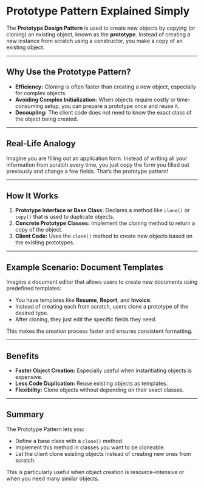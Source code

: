 # Prototype Pattern Explained Simply

The **Prototype Design Pattern** is used to create new objects by copying (or cloning) an existing object, known as the **prototype**. Instead of creating a new instance from scratch using a constructor, you make a copy of an existing object.

---

## Why Use the Prototype Pattern?

- **Efficiency:** Cloning is often faster than creating a new object, especially for complex objects.
- **Avoiding Complex Initialization:** When objects require costly or time-consuming setup, you can prepare a prototype once and reuse it.
- **Decoupling:** The client code does not need to know the exact class of the object being created.

---

## Real-Life Analogy

Imagine you are filling out an application form. Instead of writing all your information from scratch every time, you just copy the form you filled out previously and change a few fields. That’s the prototype pattern!

---

## How It Works

1. **Prototype Interface or Base Class:** Declares a method like `clone()` or `copy()` that is used to duplicate objects.
2. **Concrete Prototype Classes:** Implement the cloning method to return a copy of the object.
3. **Client Code:** Uses the `clone()` method to create new objects based on the existing prototypes.

---

## Example Scenario: Document Templates

Imagine a document editor that allows users to create new documents using predefined templates:

- You have templates like **Resume**, **Report**, and **Invoice**.
- Instead of creating each from scratch, users clone a prototype of the desired type.
- After cloning, they just edit the specific fields they need.

This makes the creation process faster and ensures consistent formatting.

---

## Benefits

- **Faster Object Creation:** Especially useful when instantiating objects is expensive.
- **Less Code Duplication:** Reuse existing objects as templates.
- **Flexibility:** Clone objects without depending on their exact classes.

---

## Summary

The Prototype Pattern lets you:

- Define a base class with a `clone()` method.
- Implement this method in classes you want to be cloneable.
- Let the client clone existing objects instead of creating new ones from scratch.

This is particularly useful when object creation is resource-intensive or when you need many similar objects.